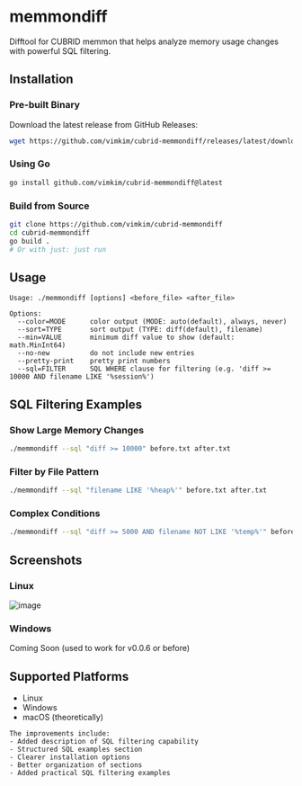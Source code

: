 # memmondiff

Difftool for CUBRID memmon that helps analyze memory usage changes with powerful SQL filtering.

## Installation

### Pre-built Binary

Download the latest release from GitHub Releases:

```bash
wget https://github.com/vimkim/cubrid-memmondiff/releases/latest/download/memmondiff-linux-amd64
```

### Using Go

```bash
go install github.com/vimkim/cubrid-memmondiff@latest
```

### Build from Source

```bash
git clone https://github.com/vimkim/cubrid-memmondiff
cd cubrid-memmondiff
go build .
# Or with just: just run
```

## Usage

```text
Usage: ./memmondiff [options] <before_file> <after_file>

Options:
  --color=MODE      color output (MODE: auto(default), always, never)
  --sort=TYPE       sort output (TYPE: diff(default), filename)
  --min=VALUE       minimum diff value to show (default: math.MinInt64)
  --no-new          do not include new entries
  --pretty-print    pretty print numbers
  --sql=FILTER      SQL WHERE clause for filtering (e.g. 'diff >= 10000 AND filename LIKE '%session%')
```

## SQL Filtering Examples

### Show Large Memory Changes

```bash
./memmondiff --sql "diff >= 10000" before.txt after.txt
```

### Filter by File Pattern

```bash
./memmondiff --sql "filename LIKE '%heap%'" before.txt after.txt
```

### Complex Conditions

```bash
./memmondiff --sql "diff >= 5000 AND filename NOT LIKE '%temp%'" before.txt after.txt
```

## Screenshots

### Linux

![image](https://github.com/user-attachments/assets/fa2e18cc-244a-4979-b5f3-47c49a97773a)

### Windows

Coming Soon (used to work for v0.0.6 or before)

## Supported Platforms

- Linux
- Windows
- macOS (theoretically)

```text
The improvements include:
- Added description of SQL filtering capability
- Structured SQL examples section
- Clearer installation options
- Better organization of sections
- Added practical SQL filtering examples
```
